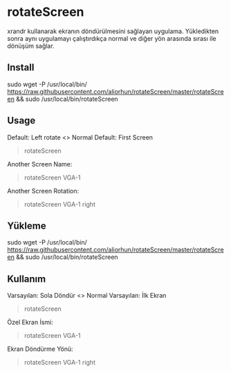 # rotateScreen
xrandr kullanarak ekranın döndürülmesini sağlayan uygulama. Yükledikten sonra aynı uygulamayı çalıştırdıkça normal ve diğer yön arasında sırası ile dönüşüm sağlar.

## Install
sudo wget -P /usr/local/bin/ https://raw.githubusercontent.com/aliorhun/rotateScreen/master/rotateScreen && sudo /usr/local/bin/rotateScreen

## Usage
Default: Left rotate <> Normal
Default: First Screen
> rotateScreen

Another Screen Name:
> rotateScreen VGA-1

Another Screen Rotation:
> rotateScreen VGA-1 right

## Yükleme
sudo wget -P /usr/local/bin/ https://raw.githubusercontent.com/aliorhun/rotateScreen/master/rotateScreen && sudo /usr/local/bin/rotateScreen

## Kullanım
Varsayılan: Sola Döndür <> Normal
Varsayılan: İlk Ekran
> rotateScreen

Özel Ekran İsmi:
> rotateScreen VGA-1

Ekran Döndürme Yönü:
> rotateScreen VGA-1 right
